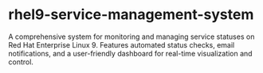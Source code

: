 # rhel9-service-management-system
A comprehensive system for monitoring and managing service statuses on Red Hat Enterprise Linux 9. Features automated status checks, email notifications, and a user-friendly dashboard for real-time visualization and control.
